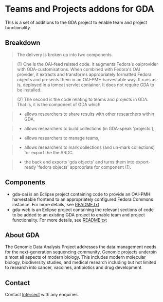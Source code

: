 # Teams and Projects addons for GDA #
This is a set of additions to the GDA project to enable team and project functionality.

## Breakdown ##
> The delivery is broken up into two components.


> (1) One is the OAI-feed related code.  It augments Fedora's oaiprovider with GDA-customisations.  When combined with Fedora's OAI provider, it extracts and transforms appropriately formatted Fedora objects and presents them in an OAI-PMH harvestable way. It runs as-is, deployed in a tomcat servlet container. It does not require GDA to be installed.


> (2) The second is the code relating to teams and projects in GDA. That is, it is the component of GDA which

> - allows researchers to share results with other researchers within GDA,

> - allows researchers to build collections (in GDA-speak 'projects'),

> - allows researchers to manage teams,

> - allows researchers to mark collections (and un-mark collections) for export the the ARDC.

> - the back end exports 'gda objects' and turns them into export-ready 'fedora objects' appropriate for component (1).

## Components ##
  * gda-oai is an Eclipse project containing code to provide an OAI-PMH harvestable frontend to an appropriately configured Fedora Commons instance.  For more details, see [README.txt](https://code.google.com/p/gda-addons-teams-and-projects/source/browse/trunk/gda-oai/README.txt)
  * gda-web is an Eclipse project containing the relevant sections of code to be added to an existing GDA project to enable team and project functionality.  For more details, see [README.txt](https://code.google.com/p/gda-addons-teams-and-projects/source/browse/trunk/gda-web/README.txt)


## About GDA ##
The Genomic Data Analysis Project addresses the data management needs for the next-generation sequencing community. Genomic projects underpin almost all aspects of modern biology. This includes modern molecular biology, biodiversity studies, and medical research including but not limited to research into cancer, vaccines, antibiotics and drug development.

## Contact ##
Contact [Intersect](http://www.intersect.org.au/) with any enquiries.